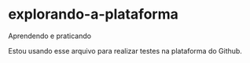 # explorando-a-plataforma
Aprendendo e praticando

Estou usando esse arquivo para realizar testes na plataforma do Github.
